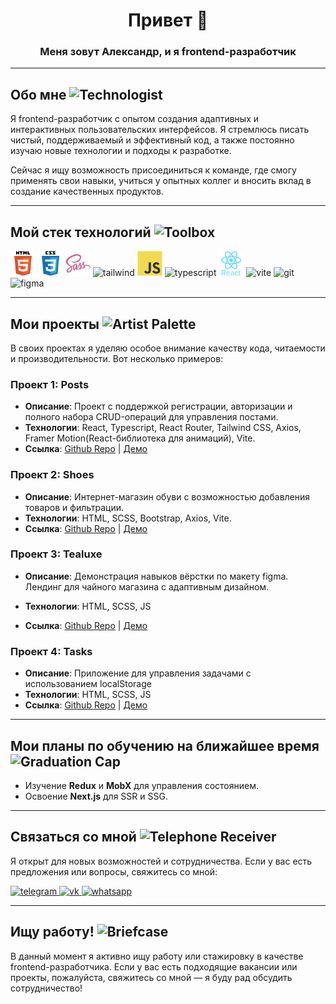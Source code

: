 <h1 align="center">Привет 👋</h1>
<h3 align="center">Меня зовут Александр, и я frontend-разработчик</h3>

---

## Обо мне <img src="https://raw.githubusercontent.com/Tarikul-Islam-Anik/Telegram-Animated-Emojis/main/People/Technologist.webp" alt="Technologist" width="35" />

Я frontend-разработчик с опытом создания адаптивных и интерактивных пользовательских интерфейсов. Я стремлюсь писать чистый, поддерживаемый и эффективный код, а также постоянно изучаю новые технологии и подходы к разработке.

Сейчас я ищу возможность присоединиться к команде, где смогу применять свои навыки, учиться у опытных коллег и вносить вклад в создание качественных продуктов.

---

## Мой стек технологий <img src="https://raw.githubusercontent.com/Tarikul-Islam-Anik/Telegram-Animated-Emojis/main/Objects/Toolbox.webp" alt="Toolbox" width="35" />

<div>
  <img src="https://raw.githubusercontent.com/devicons/devicon/master/icons/html5/html5-original-wordmark.svg" alt="html5" width="40" height="40"/>
  <img src="https://raw.githubusercontent.com/devicons/devicon/master/icons/css3/css3-original-wordmark.svg" alt="css3" width="40" height="40"/>
  <img src="https://raw.githubusercontent.com/devicons/devicon/master/icons/sass/sass-original.svg" alt="sass" width="40" height="40"/>
  <img src="https://upload.wikimedia.org/wikipedia/commons/thumb/d/d5/Tailwind_CSS_Logo.svg/2560px-Tailwind_CSS_Logo.svg.png" alt="tailwind" width="50" height="30"/>
  <img src="https://raw.githubusercontent.com/devicons/devicon/master/icons/javascript/javascript-original.svg" alt="javascript" width="40" height="40"/>
  <img src="https://upload.wikimedia.org/wikipedia/commons/thumb/4/4c/Typescript_logo_2020.svg/1200px-Typescript_logo_2020.svg.png" alt="typescript" width="40" height="40"/>
  <img src="https://raw.githubusercontent.com/devicons/devicon/master/icons/react/react-original-wordmark.svg" alt="react" width="40" height="40"/>
  <img src="https://upload.wikimedia.org/wikipedia/commons/thumb/f/f1/Vitejs-logo.svg/410px-Vitejs-logo.svg.png?20220412224743" alt="vite" width="40" height="40"/>
  <img src="https://www.vectorlogo.zone/logos/git-scm/git-scm-icon.svg" alt="git" width="40" height="40"/>
  <img src="https://www.vectorlogo.zone/logos/figma/figma-icon.svg" alt="figma" width="40" height="40"/>
</div>

---

## Мои проекты <img src="https://raw.githubusercontent.com/Tarikul-Islam-Anik/Telegram-Animated-Emojis/main/Activity/Artist%20Palette.webp" alt="Artist Palette" width="35" />

В своих проектах я уделяю особое внимание качеству кода, читаемости и производительности. Вот несколько примеров:

### **Проект 1: Posts**

-   **Описание**: Проект с поддержкой регистрации, авторизации и полного набора CRUD-операций для управления постами.
-   **Технологии**: React, Typescript, React Router, Tailwind CSS, Axios, Framer Motion(React-библиотека для анимаций), Vite.
-   **Ссылка**: <a href="https://github.com/shved-project/Posts.git">Github Repo</a> | <a href="https://silver-banoffee-20301a.netlify.app/auth" >Демо</a>

### **Проект 2: Shoes**

-   **Описание**: Интернет-магазин обуви с возможностью добавления товаров и фильтрации.
-   **Технологии**: HTML, SCSS, Bootstrap, Axios, Vite.
-   **Ссылка**: <a href="https://github.com/shved-project/Shoes.git">Github Repo</a> | <a href="https://heroic-starburst-88af76.netlify.app/">Демо</a>

### **Проект 3: Tealuxe**

-   **Описание**: Демонстрация навыков вёрстки по макету figma. Лендинг для чайного магазина с адаптивным дизайном.

-   **Технологии**: HTML, SCSS, JS
-   **Ссылка**: <a href="https://github.com/shved-project/Tealuxe.git">Github Repo</a> | <a href="https://grand-ganache-1410c5.netlify.app/">Демо</a>

### **Проект 4: Tasks**

-   **Описание**: Приложение для управления задачами с использованием localStorage
-   **Технологии**: HTML, SCSS, JS
-   **Ссылка**: <a href="https://github.com/shved-project/Tasks.git">Github Repo</a> | <a href="https://serene-profiterole-f7ed20.netlify.app/">Демо</a>

---

## Мои планы по обучению на ближайшее время <img src="https://raw.githubusercontent.com/Tarikul-Islam-Anik/Telegram-Animated-Emojis/main/Objects/Graduation%20Cap.webp" alt="Graduation Cap" width="35" />

-   Изучение **Redux** и **MobX** для управления состоянием.
-   Освоение **Next.js** для SSR и SSG.

---

## Связаться со мной <img src="https://raw.githubusercontent.com/Tarikul-Islam-Anik/Telegram-Animated-Emojis/main/Objects/Telephone%20Receiver.webp" alt="Telephone Receiver" width="35" />

Я открыт для новых возможностей и сотрудничества. Если у вас есть предложения или вопросы, свяжитесь со мной:

<a href="https://t.me/shved_project" target="_blank">
  <img src="https://upload.wikimedia.org/wikipedia/commons/8/83/Telegram_2019_Logo.svg" alt="telegram" width="40" />
</a>
<a href="https://vk.com/shurtic" target="_blank">
  <img src="https://upload.wikimedia.org/wikipedia/commons/f/f3/VK_Compact_Logo_%282021-present%29.svg" alt="vk" width="40" />
</a>
<a href="https://wa.me/+79197345443/" target="_blank">
  <img src="https://cdn4.iconfinder.com/data/icons/miu-square-flat-social/60/whatsapp-square-social-media-512.png" alt="whatsapp" width="40" />
</a>

---

## Ищу работу! <img src="https://raw.githubusercontent.com/Tarikul-Islam-Anik/Telegram-Animated-Emojis/main/Objects/Briefcase.webp" alt="Briefcase" width="35" />

В данный момент я активно ищу работу или стажировку в качестве frontend-разработчика. Если у вас есть подходящие вакансии или проекты, пожалуйста, свяжитесь со мной — я буду рад обсудить сотрудничество!
